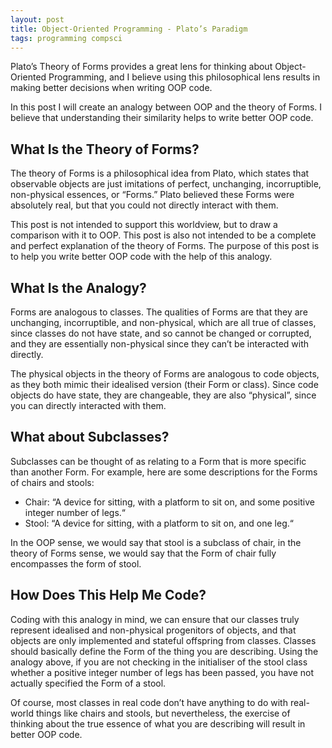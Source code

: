 ```yaml
---
layout: post
title: Object-Oriented Programming - Plato’s Paradigm
tags: programming compsci
---
```

Plato’s Theory of Forms provides a great lens for thinking about Object-Oriented Programming, and I believe using this philosophical lens results in making better decisions when writing OOP code.

In this post I will create an analogy between OOP and the theory of Forms. I believe that understanding their similarity helps to write better OOP code.

## What Is the Theory of Forms?
The theory of Forms is a philosophical idea from Plato, which states that observable objects are just imitations of perfect, unchanging, incorruptible, non-physical essences, or “Forms.” Plato believed these Forms were absolutely real, but that you could not directly interact with them.

This post is not intended to support this worldview, but to draw a comparison with it to OOP. This post is also not intended to be a complete and perfect explanation of the theory of Forms. The purpose of this post is to help you write better OOP code with the help of this analogy.

## What Is the Analogy?
Forms are analogous to classes. The qualities of Forms are that they are unchanging, incorruptible, and non-physical, which are all true of classes, since classes do not have state, and so cannot be changed or corrupted, and they are essentially non-physical since they can’t be interacted with directly.

The physical objects in the theory of Forms are analogous to code objects, as they both mimic their idealised version (their Form or class). Since code objects do have state, they are changeable, they are also “physical”, since you can directly interacted with them.

## What about Subclasses?
Subclasses can be thought of as relating to a Form that is more specific than another Form.
For example, here are some descriptions for the Forms of chairs and stools:
- Chair: “A device for sitting, with a platform to sit on, and some positive integer number of legs.“
- Stool: “A device for sitting, with a platform to sit on, and one leg.“

In the OOP sense, we would say that stool is a subclass of chair, in the theory of Forms sense, we would say that the Form of chair fully encompasses the form of stool.

## How Does This Help Me Code?
Coding with this analogy in mind, we can ensure that our classes truly represent idealised and non-physical progenitors of objects, and that objects are only implemented and stateful offspring from classes. Classes should basically define the Form of the thing you are describing. Using the analogy above, if you are not checking in the initialiser of the stool class whether a positive integer number of legs has been passed, you have not actually specified the Form of a stool.

Of course, most classes in real code don’t have anything to do with real-world things like chairs and stools, but nevertheless, the exercise of thinking about the true essence of what you are describing will result in better OOP code.